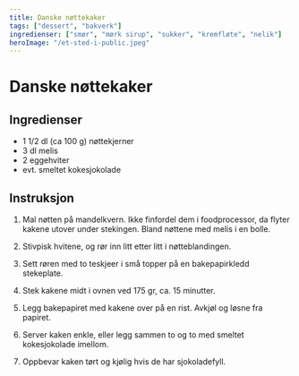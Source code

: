 ```yaml
---
title: Danske nøttekaker
tags: ["dessert", "bakverk"]
ingredienser: ["smør", "mørk sirup", "sukker", "kremfløte", "nelik"]
heroImage: "/et-sted-i-public.jpeg"
---
```


# Danske nøttekaker

## Ingredienser

- 1 1/2 dl (ca 100 g) nøttekjerner
- 3 dl melis
- 2 eggehviter
- evt. smeltet kokesjokolade

## Instruksjon

1. Mal nøtten på mandelkvern. Ikke finfordel dem i foodprocessor, da flyter kakene utover under stekingen. Bland nøttene med melis i en bolle.

2. Stivpisk hvitene, og rør inn litt etter litt i nøtteblandingen.

3. Sett røren med to teskjeer i små topper på en bakepapirkledd stekeplate.

4. Stek kakene midt i ovnen ved 175 gr, ca. 15 minutter.

5. Legg bakepapiret med kakene over på en rist. Avkjøl og løsne fra papiret.

6. Server kaken enkle, eller legg sammen to og to med smeltet kokesjokolade imellom.

7. Oppbevar kaken tørt og kjølig hvis de har sjokoladefyll.
